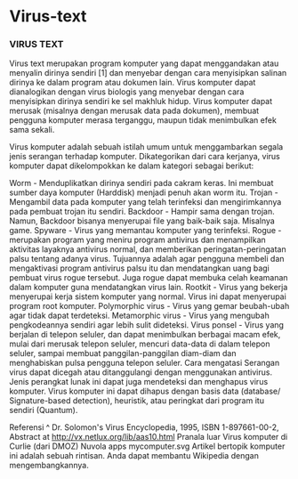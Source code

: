 # Virus-text
### VIRUS TEXT



Virus text merupakan program komputer yang dapat menggandakan atau menyalin dirinya sendiri [1] dan menyebar dengan cara menyisipkan salinan dirinya ke dalam program atau dokumen lain. Virus komputer dapat dianalogikan dengan virus biologis yang menyebar dengan cara menyisipkan dirinya sendiri ke sel makhluk hidup. Virus komputer dapat merusak (misalnya dengan merusak data pada dokumen), membuat pengguna komputer merasa terganggu, maupun tidak menimbulkan efek sama sekali.

Virus komputer adalah sebuah istilah umum untuk menggambarkan segala jenis serangan terhadap komputer. Dikategorikan dari cara kerjanya, virus komputer dapat dikelompokkan ke dalam kategori sebagai berikut:

Worm - Menduplikatkan dirinya sendiri pada cakram keras. Ini membuat sumber daya komputer (Harddisk) menjadi penuh akan worm itu.
Trojan - Mengambil data pada komputer yang telah terinfeksi dan mengirimkannya pada pembuat trojan itu sendiri.
Backdoor - Hampir sama dengan trojan. Namun, Backdoor bisanya menyerupai file yang baik-baik saja. Misalnya game.
Spyware - Virus yang memantau komputer yang terinfeksi.
Rogue - merupakan program yang meniru program antivirus dan menampilkan aktivitas layaknya antivirus normal, dan memberikan peringatan-peringatan palsu tentang adanya virus. Tujuannya adalah agar pengguna membeli dan mengaktivasi program antivirus palsu itu dan mendatangkan uang bagi pembuat virus rogue tersebut. Juga rogue dapat membuka celah keamanan dalam komputer guna mendatangkan virus lain.
Rootkit - Virus yang bekerja menyerupai kerja sistem komputer yang normal. Virus ini dapat menyerupai program root komputer.
Polymorphic virus - Virus yang gemar beubah-ubah agar tidak dapat terdeteksi.
Metamorphic virus - Virus yang mengubah pengkodeannya sendiri agar lebih sulit dideteksi.
Virus ponsel - Virus yang berjalan di telepon seluler, dan dapat menimbulkan berbagai macam efek, mulai dari merusak telepon seluler, mencuri data-data di dalam telepon seluler, sampai membuat panggilan-panggilan diam-diam dan menghabiskan pulsa pengguna telepon seluler.
Cara mengatasi
Serangan virus dapat dicegah atau ditanggulangi dengan menggunakan antivirus. Jenis perangkat lunak ini dapat juga mendeteksi dan menghapus virus komputer. Virus komputer ini dapat dihapus dengan basis data (database/ Signature-based detection), heuristik, atau peringkat dari program itu sendiri (Quantum).

Referensi
^ Dr. Solomon's Virus Encyclopedia, 1995, ISBN 1-897661-00-2, Abstract at http://vx.netlux.org/lib/aas10.html
Pranala luar
Virus komputer di Curlie (dari DMOZ)
Nuvola apps mycomputer.svg 	Artikel bertopik komputer ini adalah sebuah rintisan. Anda dapat membantu Wikipedia dengan mengembangkannya.
